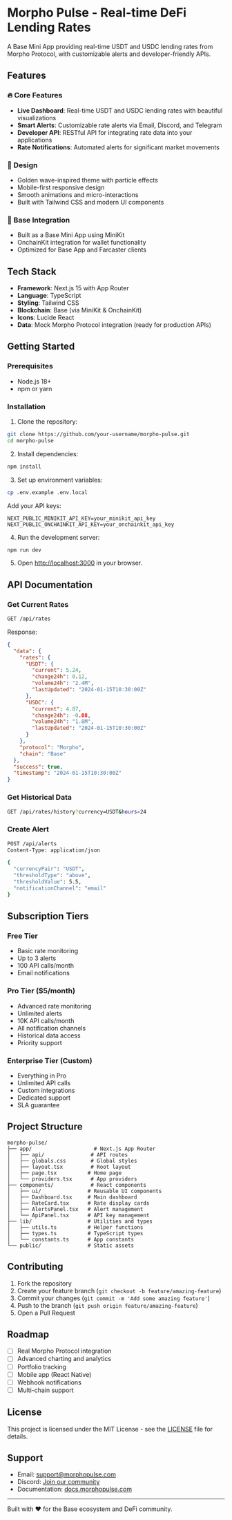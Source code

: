 # Morpho Pulse - Real-time DeFi Lending Rates

A Base Mini App providing real-time USDT and USDC lending rates from Morpho Protocol, with customizable alerts and developer-friendly APIs.

## Features

### 🔥 Core Features
- **Live Dashboard**: Real-time USDT and USDC lending rates with beautiful visualizations
- **Smart Alerts**: Customizable rate alerts via Email, Discord, and Telegram
- **Developer API**: RESTful API for integrating rate data into your applications
- **Rate Notifications**: Automated alerts for significant market movements

### 🎨 Design
- Golden wave-inspired theme with particle effects
- Mobile-first responsive design
- Smooth animations and micro-interactions
- Built with Tailwind CSS and modern UI components

### 🔗 Base Integration
- Built as a Base Mini App using MiniKit
- OnchainKit integration for wallet functionality
- Optimized for Base App and Farcaster clients

## Tech Stack

- **Framework**: Next.js 15 with App Router
- **Language**: TypeScript
- **Styling**: Tailwind CSS
- **Blockchain**: Base (via MiniKit & OnchainKit)
- **Icons**: Lucide React
- **Data**: Mock Morpho Protocol integration (ready for production APIs)

## Getting Started

### Prerequisites
- Node.js 18+ 
- npm or yarn

### Installation

1. Clone the repository:
```bash
git clone https://github.com/your-username/morpho-pulse.git
cd morpho-pulse
```

2. Install dependencies:
```bash
npm install
```

3. Set up environment variables:
```bash
cp .env.example .env.local
```

Add your API keys:
```env
NEXT_PUBLIC_MINIKIT_API_KEY=your_minikit_api_key
NEXT_PUBLIC_ONCHAINKIT_API_KEY=your_onchainkit_api_key
```

4. Run the development server:
```bash
npm run dev
```

5. Open [http://localhost:3000](http://localhost:3000) in your browser.

## API Documentation

### Get Current Rates
```bash
GET /api/rates
```

Response:
```json
{
  "data": {
    "rates": {
      "USDT": {
        "current": 5.24,
        "change24h": 0.12,
        "volume24h": "2.4M",
        "lastUpdated": "2024-01-15T10:30:00Z"
      },
      "USDC": {
        "current": 4.87,
        "change24h": -0.08,
        "volume24h": "1.8M",
        "lastUpdated": "2024-01-15T10:30:00Z"
      }
    },
    "protocol": "Morpho",
    "chain": "Base"
  },
  "success": true,
  "timestamp": "2024-01-15T10:30:00Z"
}
```

### Get Historical Data
```bash
GET /api/rates/history?currency=USDT&hours=24
```

### Create Alert
```bash
POST /api/alerts
Content-Type: application/json

{
  "currencyPair": "USDT",
  "thresholdType": "above",
  "thresholdValue": 5.5,
  "notificationChannel": "email"
}
```

## Subscription Tiers

### Free Tier
- Basic rate monitoring
- Up to 3 alerts
- 100 API calls/month
- Email notifications

### Pro Tier ($5/month)
- Advanced rate monitoring
- Unlimited alerts
- 10K API calls/month
- All notification channels
- Historical data access
- Priority support

### Enterprise Tier (Custom)
- Everything in Pro
- Unlimited API calls
- Custom integrations
- Dedicated support
- SLA guarantee

## Project Structure

```
morpho-pulse/
├── app/                    # Next.js App Router
│   ├── api/               # API routes
│   ├── globals.css        # Global styles
│   ├── layout.tsx         # Root layout
│   ├── page.tsx          # Home page
│   └── providers.tsx      # App providers
├── components/            # React components
│   ├── ui/               # Reusable UI components
│   ├── Dashboard.tsx     # Main dashboard
│   ├── RateCard.tsx      # Rate display cards
│   ├── AlertsPanel.tsx   # Alert management
│   └── ApiPanel.tsx      # API key management
├── lib/                  # Utilities and types
│   ├── utils.ts          # Helper functions
│   ├── types.ts          # TypeScript types
│   └── constants.ts      # App constants
└── public/               # Static assets
```

## Contributing

1. Fork the repository
2. Create your feature branch (`git checkout -b feature/amazing-feature`)
3. Commit your changes (`git commit -m 'Add some amazing feature'`)
4. Push to the branch (`git push origin feature/amazing-feature`)
5. Open a Pull Request

## Roadmap

- [ ] Real Morpho Protocol integration
- [ ] Advanced charting and analytics
- [ ] Portfolio tracking
- [ ] Mobile app (React Native)
- [ ] Webhook notifications
- [ ] Multi-chain support

## License

This project is licensed under the MIT License - see the [LICENSE](LICENSE) file for details.

## Support

- Email: support@morphopulse.com
- Discord: [Join our community](https://discord.gg/morphopulse)
- Documentation: [docs.morphopulse.com](https://docs.morphopulse.com)

---

Built with ❤️ for the Base ecosystem and DeFi community.
